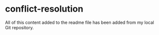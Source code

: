 # conflict-resolution

All of this content added to the readme file has been added from my local Git repository.